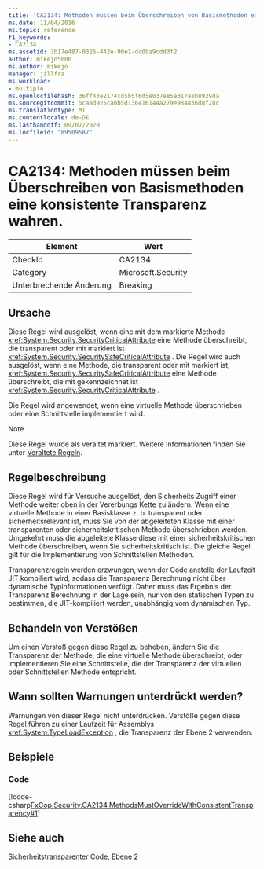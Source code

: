 ```yaml
---
title: 'CA2134: Methoden müssen beim Überschreiben von Basismethoden eine konsistente Transparenz wahren.'
ms.date: 11/04/2016
ms.topic: reference
f1_keywords:
- CA2134
ms.assetid: 3b17e487-0326-442e-90e1-dc0ba9cdd3f2
author: mikejo5000
ms.author: mikejo
manager: jillfra
ms.workload:
- multiple
ms.openlocfilehash: 36ff43e2174cd5b5f6d5e037e85e317a8b8929da
ms.sourcegitcommit: 5caad925ca0b5d136416144a279e984836d8f28c
ms.translationtype: MT
ms.contentlocale: de-DE
ms.lasthandoff: 09/07/2020
ms.locfileid: "89509587"
---
```

# <a name="ca2134-methods-must-keep-consistent-transparency-when-overriding-base-methods"></a>CA2134: Methoden müssen beim Überschreiben von Basismethoden eine konsistente Transparenz wahren.

|Element|Wert|
|-|-|
|CheckId|CA2134|
|Category|Microsoft.Security|
|Unterbrechende Änderung|Breaking|

## <a name="cause"></a>Ursache
Diese Regel wird ausgelöst, wenn eine mit dem markierte Methode <xref:System.Security.SecurityCriticalAttribute> eine Methode überschreibt, die transparent oder mit markiert ist <xref:System.Security.SecuritySafeCriticalAttribute> . Die Regel wird auch ausgelöst, wenn eine Methode, die transparent oder mit markiert ist, <xref:System.Security.SecuritySafeCriticalAttribute> eine Methode überschreibt, die mit gekennzeichnet ist <xref:System.Security.SecurityCriticalAttribute> .

Die Regel wird angewendet, wenn eine virtuelle Methode überschrieben oder eine Schnittstelle implementiert wird.

> [!NOTE]
> Diese Regel wurde als veraltet markiert. Weitere Informationen finden Sie unter [Veraltete Regeln](fxcop-unported-deprecated-rules.md).

## <a name="rule-description"></a>Regelbeschreibung
Diese Regel wird für Versuche ausgelöst, den Sicherheits Zugriff einer Methode weiter oben in der Vererbungs Kette zu ändern. Wenn eine virtuelle Methode in einer Basisklasse z. b. transparent oder sicherheitsrelevant ist, muss Sie von der abgeleiteten Klasse mit einer transparenten oder sicherheitskritischen Methode überschrieben werden. Umgekehrt muss die abgeleitete Klasse diese mit einer sicherheitskritischen Methode überschreiben, wenn Sie sicherheitskritisch ist. Die gleiche Regel gilt für die Implementierung von Schnittstellen Methoden.

Transparenzregeln werden erzwungen, wenn der Code anstelle der Laufzeit JIT kompiliert wird, sodass die Transparenz Berechnung nicht über dynamische Typinformationen verfügt. Daher muss das Ergebnis der Transparenz Berechnung in der Lage sein, nur von den statischen Typen zu bestimmen, die JIT-kompiliert werden, unabhängig vom dynamischen Typ.

## <a name="how-to-fix-violations"></a>Behandeln von Verstößen
Um einen Verstoß gegen diese Regel zu beheben, ändern Sie die Transparenz der Methode, die eine virtuelle Methode überschreibt, oder implementieren Sie eine Schnittstelle, die der Transparenz der virtuellen oder Schnittstellen Methode entspricht.

## <a name="when-to-suppress-warnings"></a>Wann sollten Warnungen unterdrückt werden?
Warnungen von dieser Regel nicht unterdrücken. Verstöße gegen diese Regel führen zu einer Laufzeit für Assemblys <xref:System.TypeLoadException> , die Transparenz der Ebene 2 verwenden.

## <a name="examples"></a>Beispiele

### <a name="code"></a>Code
[!code-csharp[FxCop.Security.CA2134.MethodsMustOverrideWithConsistentTransparency#1](../code-quality/codesnippet/CSharp/ca2134-methods-must-keep-consistent-transparency-when-overriding-base-methods_1.cs)]

## <a name="see-also"></a>Siehe auch
[Sicherheitstransparenter Code, Ebene 2](/dotnet/framework/misc/security-transparent-code-level-2)
